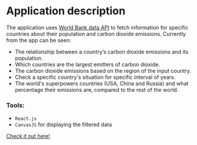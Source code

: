 # Application description

The application uses [World Bank data API](https://datahelpdesk.worldbank.org/knowledgebase/articles/889386-developer-information-overview) to fetch information for specific countries about their population and carbon dioxide emissions.
Currently from the app can be seen:

- The relationship between a country’s carbon dioxide emissions and its population.
- Which countries are the largest emitters of carbon dioxide.
- The carbon dioxide emissions based on the region of the input country.
- Check a specific country's situation for specific interval of years.
- The world's superpowers countries (USA, China and Russia) and what percentage their emissions are, compared to the rest of the world.

### Tools:
- `React.js`
- `CanvasJS` for displaying the filtered data

[Check it out here!](https://world-data-bank.herokuapp.com/)